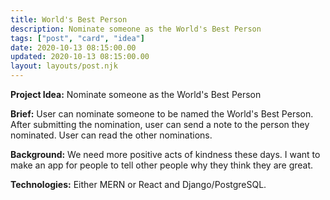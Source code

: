 ```yaml
---
title: World's Best Person
description: Nominate someone as the World's Best Person
tags: ["post", "card", "idea"]
date: 2020-10-13 08:15:00.00
updated: 2020-10-13 08:15:00.00
layout: layouts/post.njk
---
```


**Project Idea:** Nominate someone as the World's Best Person

**Brief:** User can nominate someone to be named the World's Best Person. After submitting the nomination, user can send a note to the person they nominated. User can read the other nominations.

<!END clip>

**Background:** We need more positive acts of kindness these days. I want to make an app for people to tell other people why they think they are great.

**Technologies:** Either MERN or React and Django/PostgreSQL.
